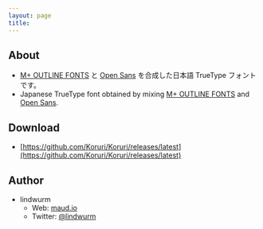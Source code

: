 ```yaml
---
layout: page
title:
---
```


## About

- [M+ OUTLINE FONTS](http://mplus-fonts.osdn.jp/) と [Open Sans](https://fonts.google.com/specimen/Open+Sans) を合成した日本語 TrueType フォントです。
- Japanese TrueType font obtained by mixing [M+ OUTLINE FONTS](http://mplus-fonts.osdn.jp/) and [Open Sans](https://fonts.google.com/specimen/Open+Sans).

## Download

- [https://github.com/Koruri/Koruri/releases/latest](https://github.com/Koruri/Koruri/releases/latest)

## Author

- lindwurm
    - Web: [maud.io](https://maud.io)
    - Twitter: [@lindwurm](https://twitter.com/lindwurm)
